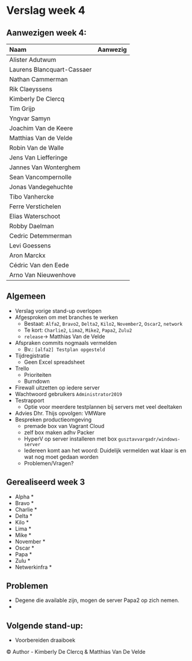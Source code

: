 # Verslag week 4

## Aanwezigen week 4:
| Naam                          | Aanwezig |
| :---                          | :---   |
| Alister Adutwum               |        |
| Laurens Blancquart-Cassaer    |        |
| Nathan Cammerman              |        |
| Rik Claeyssens                |        |
| Kimberly De Clercq            |        |
| Tim Grijp                     |        |
| Yngvar Samyn                  |        |
| Joachim Van de Keere          |        |
| Matthias Van de Velde         |        |
| Robin Van de Walle            |        |
| Jens Van Liefferinge          |        |
| Jannes Van Wonterghem         |        |
| Sean Vancompernolle           |        |
| Jonas Vandegehuchte           |        |
| Tibo Vanhercke                |        |
| Ferre Verstichelen            |        |
| Elias Waterschoot             |        |
| Robby Daelman                 |        |
| Cedric Detemmerman            |        |
| Levi Goessens                 |        |
| Aron Marckx                   |        |
| Cédric Van den Eede           |        |
| Arno Van Nieuwenhove          |        |

## Algemeen
- Verslag vorige stand-up overlopen
- Afgesproken om met branches te werken
    - Bestaat: `Alfa2`, `Bravo2`, `Delta2`, `Kilo2`, `November2`, `Oscar2`,  `network`
    - Te kort: `Charlie2`, `Lima2`, `Mike2`, `Papa2`, `Zulu2`
    - `release`-> Matthias Van de Velde
- Afspraken commits nogmaals vermelden
    - Bv.: `[alfa2] Testplan opgesteld`
- Tijdregistratie
    - Geen Excel spreadsheet
- Trello
    - Prioriteiten
    - Burndown
- Firewall uitzetten op iedere server
- Wachtwoord gebruikers `Administrator2019`
- Testrapport
    - Optie voor meerdere testplannen bij servers met veel deeltaken
- Advies Dhr. Thijs opvolgen: VMWare
- Bespreken productieomgeving 
    - premade box van Vagrant Cloud 
    - zelf box maken adhv Packer 
    - HyperV op server installeren met box `gusztavvargadr/windows-server`
  - Iedereen komt aan het woord: Duidelijk vermelden wat klaar is en wat nog moet gedaan worden
  - Problemen/Vragen?

## Gerealiseerd week 3
* Alpha
  * 
* Bravo
  * 
* Charlie
  * 
* Delta
  * 
* Kilo
  * 
* Lima
  * 
* Mike
  * 
* November
  * 
* Oscar
  * 
* Papa
  * 
* Zulu
  * 
* Netwerkinfra
  * 

## Problemen
* Degene die available zijn, mogen de server Papa2 op zich nemen.
* 

## Volgende stand-up:
  - Voorbereiden draaiboek

© Author - Kimberly De Clercq & Matthias Van De Velde
